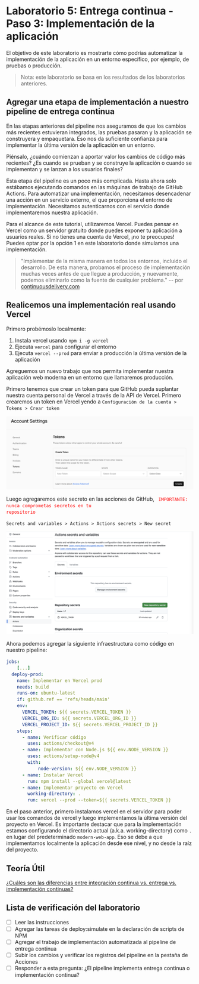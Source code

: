 # Laboratorio 5: Entrega continua - Paso 3: Implementación de la aplicación

El objetivo de este laboratorio es mostrarte cómo podrías automatizar la implementación de la aplicación en un entorno específico, por ejemplo, de pruebas o producción.

> Nota: este laboratorio se basa en los resultados de los laboratorios anteriores.

## Agregar una etapa de implementación a nuestro pipeline de entrega continua

En las etapas anteriores del pipeline nos aseguramos de que los cambios más recientes estuvieran integrados, las pruebas pasaran y la aplicación se construyera y empaquetara. Eso nos da suficiente confianza para implementar la última versión de la aplicación en un entorno.

Piénsalo, ¿cuándo comienzan a aportar valor los cambios de código más recientes? ¿Es cuando se prueban y se construye la aplicación o cuando se implementan y se lanzan a los usuarios finales?

Esta etapa del pipeline es un poco más complicada. Hasta ahora solo estábamos ejecutando comandos en las máquinas de trabajo de GitHub Actions. Para automatizar una implementación, necesitamos desencadenar una acción en un servicio externo, el que proporciona el entorno de implementación. Necesitamos autenticarnos con el servicio donde implementaremos nuestra aplicación.

Para el alcance de este tutorial, utilizaremos Vercel. Puedes pensar en Vercel como un servidor gratuito donde puedes exponer tu aplicación a usuarios reales. Si no tienes una cuenta de Vercel, ¡no te preocupes! Puedes optar por la opción 1 en este laboratorio donde simulamos una implementación.

> "Implementar de la misma manera en todos los entornos, incluido el desarrollo. De esta manera, probamos el proceso de implementación muchas veces antes de que llegue a producción, y nuevamente, podemos eliminarlo como la fuente de cualquier problema." -- por [continuousdelivery.com](https://continuousdelivery.com/implementing/patterns/)

## Realicemos una implementación real usando Vercel

Primero probémoslo localmente:

1. Instala vercel usando `npm i -g vercel`
2. Ejecuta `vercel` para configurar el entorno
3. Ejecuta `vercel --prod` para enviar a producción la última versión de la aplicación

Agreguemos un nuevo trabajo que nos permita implementar nuestra aplicación web moderna en un entorno que llamaremos producción.

Primero tenemos que crear un token para que GitHub pueda suplantar nuestra cuenta personal de Vercel a través de la API de Vercel.
Primero crearemos un token en Vercel yendo a `Configuración de la cuenta > Tokens > Crear token`

![Crear token](../images/vercel-token.png)

Luego agregaremos este secreto en las acciones de GitHub, <code style="color : red"> IMPORTANTE: nunca comprometas secretos en tu repositorio</code>

`Secrets and variables > Actions > Actions secrets > New secret`

![Crear secreto](../images/github-secrets.png)

Ahora podemos agregar la siguiente infraestructura como código en nuestro pipeline:

```yaml
jobs:
    [...]
  deploy-prod:
    name: Implementar en Vercel prod
    needs: build
    runs-on: ubuntu-latest
    if: github.ref == 'refs/heads/main'
    env:
      VERCEL_TOKEN: ${{ secrets.VERCEL_TOKEN }}
      VERCEL_ORG_ID: ${{ secrets.VERCEL_ORG_ID }}
      VERCEL_PROJECT_ID: ${{ secrets.VERCEL_PROJECT_ID }}
    steps:
      - name: Verificar código
        uses: actions/checkout@v4
      - name: Implementar con Node.js ${{ env.NODE_VERSION }}
        uses: actions/setup-node@v4
        with:
            node-version: ${{ env.NODE_VERSION }}
      - name: Instalar Vercel
        run: npm install --global vercel@latest
      - name: Implementar proyecto en Vercel
        working-directory: .
        run: vercel --prod --token=${{ secrets.VERCEL_TOKEN }}
```

En el paso anterior, primero instalamos vercel en el servidor para poder usar los comandos de vercel y luego implementamos la última versión del proyecto en Vercel. Es importante destacar que para la implementación estamos configurando el directorio actual (a.k.a. working-directory) como `.` en lugar del predeterminado `modern-web-app`. Eso se debe a que implementamos localmente la aplicación desde ese nivel, y no desde la raíz del proyecto.

## Teoría Útil

[¿Cuáles son las diferencias entre integración continua vs. entrega vs. implementación continuas?](https://www.atlassian.com/continuous-delivery/principles/continuous-integration-vs-delivery-vs-deployment)

## Lista de verificación del laboratorio

- [ ] Leer las instrucciones
- [ ] Agregar las tareas de deploy:simulate en la declaración de scripts de NPM
- [ ] Agregar el trabajo de implementación automatizada al pipeline de entrega continua
- [ ] Subir los cambios y verificar los registros del pipeline en la pestaña de Acciones
- [ ] Responder a esta pregunta: ¿El pipeline implementa entrega continua o implementación continua?